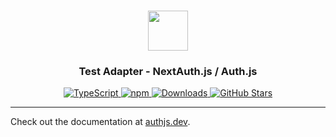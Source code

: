 <p align="center">
  <br/>
  <a href="https://authjs.dev" target="_blank">
    <img height="64px" src="https://authjs.dev/img/logo-sm.png" />
  </a>
  <h3 align="center"><b>Test Adapter</b> - NextAuth.js / Auth.js</a></h3>
  <p align="center" style="align: center;">
    <a href="https://npm.im/@auth/pg-adapter">
      <img src="https://img.shields.io/badge/TypeScript-blue?style=flat-square" alt="TypeScript" />
    </a>
    <a href="https://npm.im/@auth/test-adapter">
      <img alt="npm" src="https://img.shields.io/npm/v/@auth/pg-adapter?color=green&label=@auth/test-adapter&style=flat-square">
    </a>
    <a href="https://www.npmtrends.com/@auth/pg-adapter">
      <img src="https://img.shields.io/npm/dm/@auth/test-adapter?label=%20downloads&style=flat-square" alt="Downloads" />
    </a>
    <a href="https://github.com/nextauthjs/next-auth/stargazers">
      <img src="https://img.shields.io/github/stars/nextauthjs/next-auth?style=flat-square" alt="GitHub Stars" />
    </a>
  </p>
</p>

---

Check out the documentation at [authjs.dev](https://authjs.dev/reference/adapter/test).
